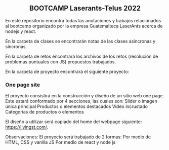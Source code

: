 <h2 style="text-align:center;">BOOTCAMP Laserants-Telus 2022</h2>

En este repositorio encontrá todas las anotaciones y trabajos relacionados al bootcamp organizado por la empresa Guatemalteca LaserAnts acerca de nodejs y react.

En la carpeta de clases se encontrarán notas de las clases asíncronas y síncronas.

En la carpeta de retos encontrará los archivos de los retos (resolución de problemas puntuales con JS) propuestos trabajados.

En la carpeta de proyecto encontrará el siguiente proyecto:

<h3>One page site</h3>

El proyecto consistirá en la construcción y diseño de un sitio web one page. Este estará conformado por 4 secciones, las cuales son:
Slider o imagen única principal
Productos o elementos destacados
Video incrustado
Categorías de productos o elementos

El diseño a utilizar será copiado del home del webpage siguiente: https://livingst.com/.

Observaciones:
El proyecto será trabajado de 2 formas:
Por medio de HTML, CSS y vanilla JS
Por medio de react y node js
